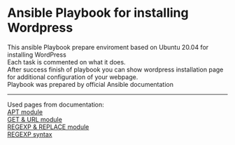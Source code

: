 # Ansible Playbook for installing Wordpress

This ansible Playbook prepare enviroment based on Ubuntu 20.04 for installing WordPress <br>
Each task is commented on what it does.<br>
After success finish of playbook you can show wordpress installation page for additional configuration of your webpage.<br>
Playbook was prepared by official Ansible documentation<br>
<hr>
Used pages from documentation:<br>
<a href="https://docs.ansible.com/ansible/latest/collections/ansible/builtin/apt_module.html">APT module</a><br>
<a href="https://docs.ansible.com/ansible/latest/collections/ansible/builtin/get_url_module.html">GET & URL module</a><br>
<a href="https://docs.ansible.com/ansible/latest/collections/ansible/builtin/replace_module.html"> REGEXP & REPLACE module</a><br>
<a href="https://docs.python.org/3/library/re.html">REGEXP syntax</a>
